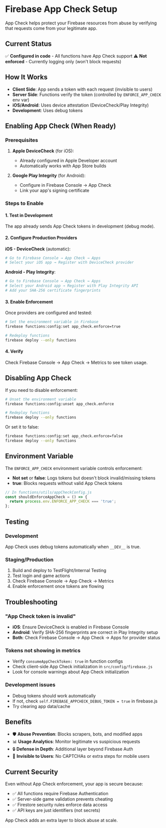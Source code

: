 # Firebase App Check Setup

App Check helps protect your Firebase resources from abuse by verifying that requests come from your legitimate app.

## Current Status

✅ **Configured in code** - All functions have App Check support
⚠️ **Not enforced** - Currently logging only (won't block requests)

## How It Works

- **Client Side**: App sends a token with each request (invisible to users)
- **Server Side**: Functions verify the token (controlled by `ENFORCE_APP_CHECK` env var)
- **iOS/Android**: Uses device attestation (DeviceCheck/Play Integrity)
- **Development**: Uses debug tokens

## Enabling App Check (When Ready)

### Prerequisites

1. **Apple DeviceCheck** (for iOS):
   - Already configured in Apple Developer account
   - Automatically works with App Store builds

2. **Google Play Integrity** (for Android):
   - Configure in Firebase Console → App Check
   - Link your app's signing certificate

### Steps to Enable

#### 1. Test in Development

The app already sends App Check tokens in development (debug mode).

#### 2. Configure Production Providers

**iOS - DeviceCheck** (automatic):

```bash
# Go to Firebase Console → App Check → Apps
# Select your iOS app → Register with DeviceCheck provider
```

**Android - Play Integrity**:

```bash
# Go to Firebase Console → App Check → Apps
# Select your Android app → Register with Play Integrity API
# Add your SHA-256 certificate fingerprints
```

#### 3. Enable Enforcement

Once providers are configured and tested:

```bash
# Set the environment variable in Firebase
firebase functions:config:set app_check.enforce=true

# Redeploy functions
firebase deploy --only functions
```

#### 4. Verify

Check Firebase Console → App Check → Metrics to see token usage.

## Disabling App Check

If you need to disable enforcement:

```bash
# Unset the environment variable
firebase functions:config:unset app_check.enforce

# Redeploy functions
firebase deploy --only functions
```

Or set it to false:

```bash
firebase functions:config:set app_check.enforce=false
firebase deploy --only functions
```

## Environment Variable

The `ENFORCE_APP_CHECK` environment variable controls enforcement:

- **Not set** or **false**: Logs tokens but doesn't block invalid/missing tokens
- **true**: Blocks requests without valid App Check tokens

```javascript
// In functions/utils/appCheckConfig.js
const shouldEnforceAppCheck = () => {
  return process.env.ENFORCE_APP_CHECK === 'true';
};
```

## Testing

### Development

App Check uses debug tokens automatically when `__DEV__` is true.

### Staging/Production

1. Build and deploy to TestFlight/Internal Testing
2. Test login and game actions
3. Check Firebase Console → App Check → Metrics
4. Enable enforcement once tokens are flowing

## Troubleshooting

### "App Check token is invalid"

- **iOS**: Ensure DeviceCheck is enabled in Firebase Console
- **Android**: Verify SHA-256 fingerprints are correct in Play Integrity setup
- **Both**: Check Firebase Console → App Check → Apps for provider status

### Tokens not showing in metrics

- Verify `consumeAppCheckToken: true` in function configs
- Check client-side App Check initialization in `src/config/firebase.js`
- Look for console warnings about App Check initialization

### Development issues

- Debug tokens should work automatically
- If not, check `self.FIREBASE_APPCHECK_DEBUG_TOKEN = true` in firebase.js
- Try clearing app data/cache

## Benefits

- 🛡️ **Abuse Prevention**: Blocks scrapers, bots, and modified apps
- 📊 **Usage Analytics**: Monitor legitimate vs suspicious requests
- 🔒 **Defense in Depth**: Additional layer beyond Firebase Auth
- 👻 **Invisible to Users**: No CAPTCHAs or extra steps for mobile users

## Current Security

Even without App Check enforcement, your app is secure because:

- ✅ All functions require Firebase Authentication
- ✅ Server-side game validation prevents cheating
- ✅ Firestore security rules enforce data access
- ✅ API keys are just identifiers (not secrets)

App Check adds an extra layer to block abuse at scale.

